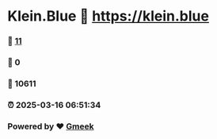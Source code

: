 # Klein.Blue :link: https://klein.blue 
### :page_facing_up: [11](https://klein.blue/tag.html) 
### :speech_balloon: 0 
### :hibiscus: 10611 
### :alarm_clock: 2025-03-16 06:51:34 
### Powered by :heart: [Gmeek](https://github.com/Meekdai/Gmeek)
